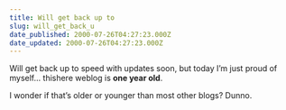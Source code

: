 ```yaml
---
title: Will get back up to
slug: will_get_back_u
date_published: 2000-07-26T04:27:23.000Z
date_updated: 2000-07-26T04:27:23.000Z
---
```


Will get back up to speed with updates soon, but today I’m just proud of myself… thishere weblog is **one year old**.

I wonder if that’s older or younger than most other blogs? Dunno.
